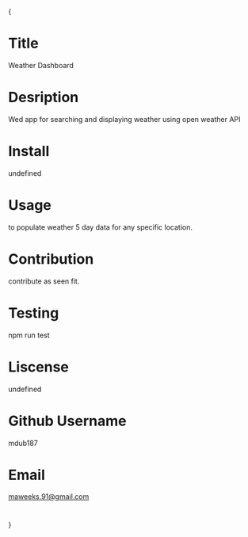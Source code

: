{
  # Title
  Weather Dashboard
  # Desription
  Wed app for searching and displaying weather using open weather API
  # Install
  undefined
  # Usage
  to populate weather 5 day data for any specific location.
  # Contribution
  contribute as seen fit. 
  # Testing
  npm run test
  # Liscense
  undefined
  # Github Username
  mdub187
  # Email
  maweeks.91@gmail.com
  #
  }